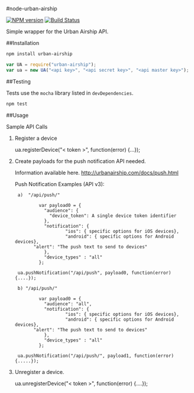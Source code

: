 #node-urban-airship

[![NPM version](https://badge.fury.io/js/urban-airship.png)](http://badge.fury.io/js/urban-airship)
[![Build Status](https://travis-ci.org/cojohn/node-urban-airship.svg?branch=master)](https://travis-ci.org/cojohn/node-urban-airship)

Simple wrapper for the Urban Airship API.

##Installation

```sh
npm install urban-airship
```

```javascript
var UA = require("urban-airship");
var ua = new UA("<api key>", "<api secret key>", "<api master key>");
```

##Testing

Tests use the `mocha` library listed in `devDependencies`.

```sh
npm test
```

##Usage

Sample API Calls

1. Register a device

	ua.registerDevice("< token >", function(error) {...});

2. Create payloads for the push notification API needed.

	Information available here.
	http://urbanairship.com/docs/push.html

	Push Notification Examples (API v3): 

		a)	"/api/push/"

                var payload0 = {
                  "audience": {
                    "device_token": A single device token identifier
                  },
                  "notification": {
                          "ios": { specific options for iOS devices},
                          "android": { specific options for Android devices},
			  "alert": "The push text to send to devices"
                  },
                  "device_types" : "all"
                };

		ua.pushNotification("/api/push", payload0, function(error) {....});

		b) "/api/push/"

                var payload0 = {
                  "audience": "all",
                  "notification": {
                          "ios": { specific options for iOS devices},
                          "android": { specific options for Android devices},
			  "alert": "The push text to send to devices"
                  },
                  "device_types" : "all"
                };

		ua.pushNotification("/api/push/", payload1, function(error) {.....});

3. Unregister a device.

	ua.unregisterDevice("< token >", function(error) {....});




